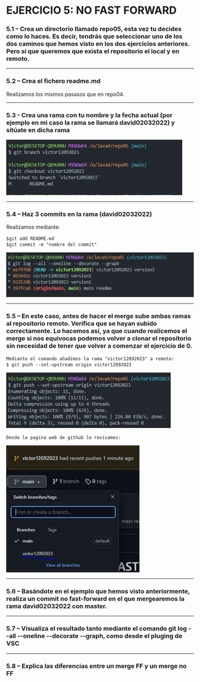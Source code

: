 
# EJERCICIO 5: NO FAST FORWARD

### 5.1 – Crea un directorio llamado repo05, esta vez tu decides como lo haces. Es decir, tendrás que seleccionar uno de los dos caminos que hemos visto en los dos ejercicios anteriores. Pero si que queremos que exista el repositorio el local y en remoto.
***
### 5.2 – Crea el fichero readme.md

Realizamos los mismos pasasos que en repo04.

***
### 5.3 - Crea una rama con tu nombre y la fecha actual (por ejemplo en mi caso la rama  se llamará david02032022) y sitúate en dicha rama

![❌ Error ❌](./img/Captura1.JPG "New repository")


***
### 5.4 – Haz 3 commits en la rama (david02032022)

Realizamos mediante:  
    
    $git add README.md
    $git commit -m "nombre del commit"

![❌ Error ❌](./img/Captura2.JPG "New repository")

***
### 5.5 – En este caso, antes de hacer el merge sube ambas ramas al repositorio remoto. Verifica que se hayan subido correctamente. Lo hacemos así, ya que cuando realicemos el merge si nos equivocas podemos volver a clonar el repositorio sin necesidad de tener que volver a comenzar el ejercicio de 0.

    Mediante el comando añadimos la rama "victor12092023" a remoto:
    $ git push --set-upstream origin victor12092023 
![❌ Error ❌](./img/Captura3.JPG "New branch")

    Desde la pagina web de github lo revisamos:

![❌ Error ❌](./img/Captura4.JPG "New branch git")
    

***
### 5.6 – Basándote en el ejemplo que hemos visto anteriormente, realiza un commit no fast-forward en el que mergearemos la rama david02032022 con master.
***
### 5.7 – Visualiza el resultado tanto mediante el comando git log --all --oneline --decorate --graph, como desde el pluging de VSC

***
### 5.8 – Explica las diferencias entre un merge FF y un merge no FF
